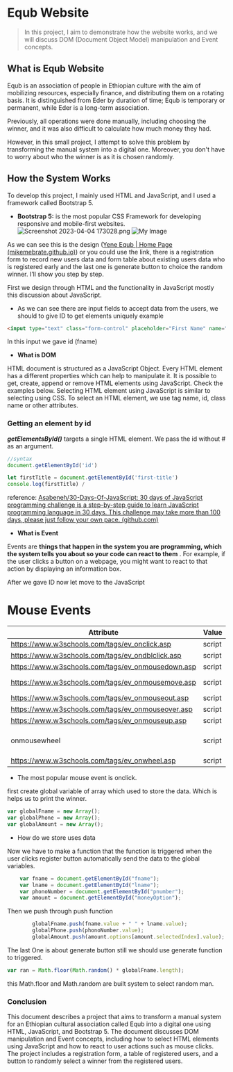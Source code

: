 # Equb Website

> In this project, I aim to demonstrate how the website works, and we will discuss DOM (Document Object Model) manipulation and Event concepts.
> 

## What is Equb Website

Equb is an association of people in Ethiopian culture with the aim of mobilizing resources, especially finance, and distributing them on a rotating basis. It is distinguished from Eder by duration of time; Equb is temporary or permanent, while Eder is a long-term association.

Previously, all operations were done manually, including choosing the winner, and it was also difficult to calculate how much money they had.

However, in this small project, I attempt to solve this problem by transforming the manual system into a digital one. Moreover, you don't have to worry about who the winner is as it is chosen randomly.

## How the System Works

To develop this project, I mainly used HTML and JavaScript, and I used a framework called Bootstrap 5.

- **Bootstrap 5:** is the most popular CSS Framework for developing responsive and mobile-first websites.
![Screenshot 2023-04-04 173028.png](./Screenshot_2023-04-04_173028.png)
![My Image](Screenshot_2023-04-04_173028.png)


As we can see this is the design ([Yene Equb | Home Page (mikemebrate.github.io)](https://mikemebrate.github.io/EqubWebSite/index.html)) or you could use the link, there is a registration form to record new users data and form table about existing users data who is registered early and the last one is generate button to choice the random winner. I’ll show you step by step.

First we design through HTML and the functionality in JavaScript mostly this discussion about JavaScript.

- As we can see there are input fields to accept data from the users, we should to give ID to get elements uniquely example

```html
<input type="text" class="form-control" placeholder="First Name" name="" id="fname" />
```

In this input we gave id (fname)

- **What is DOM**

HTML document is structured as a JavaScript Object. Every HTML element has a different properties which can help to manipulate it. It is possible to get, create, append or remove HTML elements using JavaScript. Check the examples below. Selecting HTML element using JavaScript is similar to selecting using CSS. To select an HTML element, we use tag name, id, class name or other attributes.

### Getting an element by id

***getElementsById()*** targets a single HTML element. We pass the id without # as an argument.

```jsx
//syntax
document.getElementById('id')

let firstTitle = document.getElementById('first-title')
console.log(firstTitle) /
```

reference: [Asabeneh/30-Days-Of-JavaScript: 30 days of JavaScript programming challenge is a step-by-step guide to learn JavaScript programming language in 30 days. This challenge may take more than 100 days, please just follow your own pace. (github.com)](https://github.com/Asabeneh/30-Days-Of-JavaScript)

- **What is Event**

Events are **things that happen in the system you are programming, which the system tells you about so your code can react to them**
. For example, if the user clicks a button on a webpage, you might want to react to that action by displaying an information box.

After we gave ID now let move to the JavaScript 

# Mouse Events

| Attribute | Value | Description |
| --- | --- | --- |
| https://www.w3schools.com/tags/ev_onclick.asp | script | Fires on a mouse click on the element |
| https://www.w3schools.com/tags/ev_ondblclick.asp | script | Fires on a mouse double-click on the element |
| https://www.w3schools.com/tags/ev_onmousedown.asp | script | Fires when a mouse button is pressed down on an element |
| https://www.w3schools.com/tags/ev_onmousemove.asp | script | Fires when the mouse pointer is moving while it is over an element |
| https://www.w3schools.com/tags/ev_onmouseout.asp | script | Fires when the mouse pointer moves out of an element |
| https://www.w3schools.com/tags/ev_onmouseover.asp | script | Fires when the mouse pointer moves over an element |
| https://www.w3schools.com/tags/ev_onmouseup.asp | script | Fires when a mouse button is released over an element |
| onmousewheel | script | Deprecated. Use the https://www.w3schools.com/tags/ev_onwheel.asp attribute instead |
| https://www.w3schools.com/tags/ev_onwheel.asp | script | Fires when the mouse wheel rolls up or down over an element |
- The most popular mouse event is onclick.

first create global variable of array which used to store the data. Which is helps us to print the winner. 

```jsx
var globalFname = new Array();
var globalPhone = new Array();
var globalAmount = new Array();
```

- How do we store uses data

Now we have to make a function that the function is triggered when the user clicks register button automatically send the data to the global variables.

```jsx
    var fname = document.getElementById("fname");
    var lname = document.getElementById("lname");
    var phonoNumber = document.getElementById("pnumber");
    var amount = document.getElementById("moneyOption");
```

Then we push through push function

```jsx
        globalFname.push(fname.value + " " + lname.value);
        globalPhone.push(phonoNumber.value);
        globalAmount.push(amount.options[amount.selectedIndex].value);
```

The last One is about generate button still we should use generate function to triggered.

```jsx
var ran = Math.floor(Math.random() * globalFname.length);
```

this Math.floor and Math.random are built system to select random man.

### Conclusion

This document describes a project that aims to transform a manual system for an Ethiopian cultural association called Equb into a digital one using HTML, JavaScript, and Bootstrap 5. The document discusses DOM manipulation and Event concepts, including how to select HTML elements using JavaScript and how to react to user actions such as mouse clicks. The project includes a registration form, a table of registered users, and a button to randomly select a winner from the registered users.
